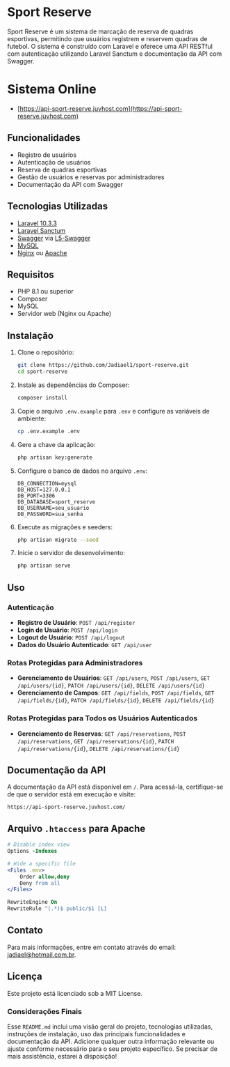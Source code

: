 # Sport Reserve

Sport Reserve é um sistema de marcação de reserva de quadras esportivas, permitindo que usuários registrem e reservem quadras de futebol. O sistema é construído com Laravel e oferece uma API RESTful com autenticação utilizando Laravel Sanctum e documentação da API com Swagger.

# Sistema Online
- [https://api-sport-reserve.juvhost.com](https://api-sport-reserve.juvhost.com)

## Funcionalidades

- Registro de usuários
- Autenticação de usuários
- Reserva de quadras esportivas
- Gestão de usuários e reservas por administradores
- Documentação da API com Swagger

## Tecnologias Utilizadas

- [Laravel 10.3.3](https://laravel.com)
- [Laravel Sanctum](https://laravel.com/docs/10.x/sanctum)
- [Swagger](https://swagger.io) via [L5-Swagger](https://github.com/DarkaOnLine/L5-Swagger)
- [MySQL](https://www.mysql.com)
- [Nginx](https://www.nginx.com) ou [Apache](https://httpd.apache.org)

## Requisitos

- PHP 8.1 ou superior
- Composer
- MySQL
- Servidor web (Nginx ou Apache)

## Instalação

1. Clone o repositório:
    ```sh
    git clone https://github.com/Jadiael1/sport-reserve.git
    cd sport-reserve
    ```

2. Instale as dependências do Composer:
    ```sh
    composer install
    ```

3. Copie o arquivo `.env.example` para `.env` e configure as variáveis de ambiente:
    ```sh
    cp .env.example .env
    ```

4. Gere a chave da aplicação:
    ```sh
    php artisan key:generate
    ```

5. Configure o banco de dados no arquivo `.env`:
    ```env
    DB_CONNECTION=mysql
    DB_HOST=127.0.0.1
    DB_PORT=3306
    DB_DATABASE=sport_reserve
    DB_USERNAME=seu_usuario
    DB_PASSWORD=sua_senha
    ```

6. Execute as migrações e seeders:
    ```sh
    php artisan migrate --seed
    ```

7. Inicie o servidor de desenvolvimento:
    ```sh
    php artisan serve
    ```

## Uso

### Autenticação

- **Registro de Usuário**: `POST /api/register`
- **Login de Usuário**: `POST /api/login`
- **Logout de Usuário**: `POST /api/logout`
- **Dados do Usuário Autenticado**: `GET /api/user`

### Rotas Protegidas para Administradores

- **Gerenciamento de Usuários**: `GET /api/users`, `POST /api/users`, `GET /api/users/{id}`, `PATCH /api/users/{id}`, `DELETE /api/users/{id}`
- **Gerenciamento de Campos**: `GET /api/fields`, `POST /api/fields`, `GET /api/fields/{id}`, `PATCH /api/fields/{id}`, `DELETE /api/fields/{id}`

### Rotas Protegidas para Todos os Usuários Autenticados

- **Gerenciamento de Reservas**: `GET /api/reservations`, `POST /api/reservations`, `GET /api/reservations/{id}`, `PATCH /api/reservations/{id}`, `DELETE /api/reservations/{id}`

## Documentação da API

A documentação da API está disponível em `/`. Para acessá-la, certifique-se de que o servidor está em execução e visite:
```
https://api-sport-reserve.juvhost.com/
```

## Arquivo `.htaccess` para Apache

```apache
# Disable index view
Options -Indexes

# Hide a specific file
<Files .env>
    Order allow,deny
    Deny from all
</Files>

RewriteEngine On
RewriteRule ^(.*)$ public/$1 [L]
```

## Contato

Para mais informações, entre em contato através do email: jadiael@hotmail.com.br.

## Licença
Este projeto está licenciado sob a MIT License.

### Considerações Finais

Esse `README.md` inclui uma visão geral do projeto, tecnologias utilizadas, instruções de instalação, uso das principais funcionalidades e documentação da API. Adicione qualquer outra informação relevante ou ajuste conforme necessário para o seu projeto específico. Se precisar de mais assistência, estarei à disposição!
